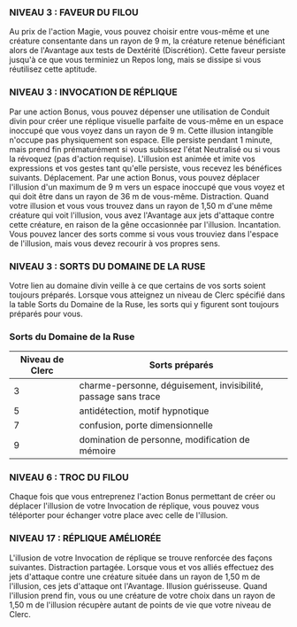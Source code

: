 
### NIVEAU 3 : FAVEUR DU FILOU

Au prix de l'action Magie, vous pouvez choisir entre vous-même et une créature consentante dans un rayon de 9 m, la créature retenue bénéficiant alors de l'Avantage aux tests de Dextérité (Discrétion). Cette faveur persiste jusqu'à ce que vous terminiez un Repos long, mais se dissipe si vous réutilisez cette aptitude.

### NIVEAU 3 : INVOCATION DE RÉPLIQUE

Par une action Bonus, vous pouvez dépenser une utilisation de Conduit divin pour créer une réplique visuelle parfaite de vous-même en un espace inoccupé que vous voyez dans un rayon de 9 m. Cette illusion intangible n'occupe pas physiquement son espace. Elle persiste pendant 1 minute, mais prend fin prématurément si vous subissez l'état Neutralisé ou si vous la révoquez (pas d'action requise). L'illusion est animée et imite vos expressions et vos gestes tant qu'elle persiste, vous recevez les bénéfices suivants. Déplacement. Par une action Bonus, vous pouvez déplacer l'illusion d'un maximum de 9 m vers un espace inoccupé que vous voyez et qui doit être dans un rayon de 36 m de vous-même. Distraction. Quand votre illusion et vous vous trouvez dans un rayon de 1,50 m d'une même créature qui voit l'illusion, vous avez l'Avantage aux jets d'attaque contre cette créature, en raison de la gêne occasionnée par l'illusion. Incantation. Vous pouvez lancer des sorts comme si vous vous trouviez dans l'espace de l'illusion, mais vous devez recourir à vos propres sens.

### NIVEAU 3 : SORTS DU DOMAINE DE LA RUSE

Votre lien au domaine divin veille à ce que certains de vos sorts soient toujours préparés. Lorsque vous atteignez un niveau de Clerc spécifié dans la table Sorts du Domaine de la Ruse, les sorts qui y figurent sont toujours préparés pour vous.

### Sorts du Domaine de la Ruse

|Niveau de Clerc|Sorts préparés|
|---|---|
|3|charme-personne, déguisement, invisibilité, passage sans trace|
|5|antidétection, motif hypnotique|
|7|confusion, porte dimensionnelle|
|9|domination de personne, modification de mémoire|

### NIVEAU 6 : TROC DU FILOU

Chaque fois que vous entreprenez l'action Bonus permettant de créer ou déplacer l'illusion de votre Invocation de réplique, vous pouvez vous téléporter pour échanger votre place avec celle de l'illusion.

### NIVEAU 17 : RÉPLIQUE AMÉLIORÉE

L'illusion de votre Invocation de réplique se trouve renforcée des façons suivantes. Distraction partagée. Lorsque vous et vos alliés effectuez des jets d'attaque contre une créature située dans un rayon de 1,50 m de l'illusion, ces jets d'attaque ont l'Avantage. Illusion guérisseuse. Quand l'illusion prend fin, vous ou une créature de votre choix dans un rayon de 1,50 m de l'illusion récupère autant de points de vie que votre niveau de Clerc.